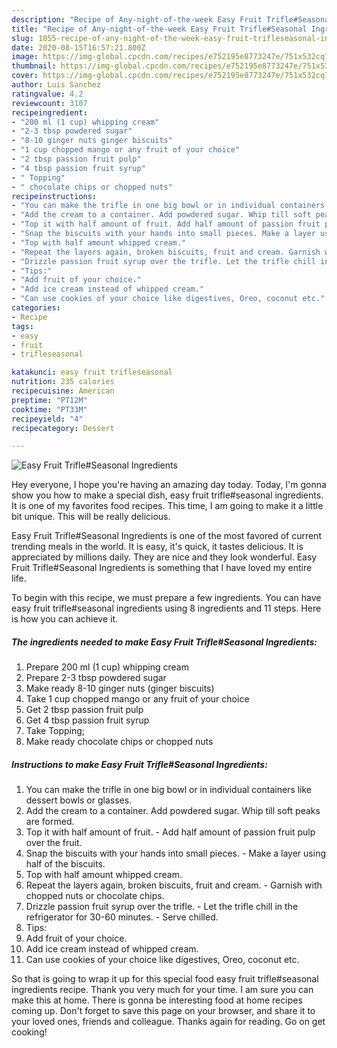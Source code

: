 ```yaml
---
description: "Recipe of Any-night-of-the-week Easy Fruit Trifle#Seasonal Ingredients"
title: "Recipe of Any-night-of-the-week Easy Fruit Trifle#Seasonal Ingredients"
slug: 1055-recipe-of-any-night-of-the-week-easy-fruit-trifleseasonal-ingredients
date: 2020-08-15T16:57:21.800Z
image: https://img-global.cpcdn.com/recipes/e752195e8773247e/751x532cq70/easy-fruit-trifleseasonal-ingredients-recipe-main-photo.jpg
thumbnail: https://img-global.cpcdn.com/recipes/e752195e8773247e/751x532cq70/easy-fruit-trifleseasonal-ingredients-recipe-main-photo.jpg
cover: https://img-global.cpcdn.com/recipes/e752195e8773247e/751x532cq70/easy-fruit-trifleseasonal-ingredients-recipe-main-photo.jpg
author: Luis Sanchez
ratingvalue: 4.2
reviewcount: 3107
recipeingredient:
- "200 ml (1 cup) whipping cream"
- "2-3 tbsp powdered sugar"
- "8-10 ginger nuts ginger biscuits"
- "1 cup chopped mango or any fruit of your choice"
- "2 tbsp passion fruit pulp"
- "4 tbsp passion fruit syrup"
- " Topping"
- " chocolate chips or chopped nuts"
recipeinstructions:
- "You can make the trifle in one big bowl or in individual containers like dessert bowls or glasses."
- "Add the cream to a container. Add powdered sugar. Whip till soft peaks are formed."
- "Top it with half amount of fruit. Add half amount of passion fruit pulp over the fruit."
- "Snap the biscuits with your hands into small pieces. Make a layer using half of the biscuits."
- "Top with half amount whipped cream."
- "Repeat the layers again, broken biscuits, fruit and cream. Garnish with chopped nuts or chocolate chips."
- "Drizzle passion fruit syrup over the trifle. Let the trifle chill in the refrigerator for 30-60 minutes. Serve chilled."
- "Tips:"
- "Add fruit of your choice."
- "Add ice cream instead of whipped cream."
- "Can use cookies of your choice like digestives, Oreo, coconut etc."
categories:
- Recipe
tags:
- easy
- fruit
- trifleseasonal

katakunci: easy fruit trifleseasonal 
nutrition: 235 calories
recipecuisine: American
preptime: "PT12M"
cooktime: "PT33M"
recipeyield: "4"
recipecategory: Dessert

---
```



![Easy Fruit Trifle#Seasonal Ingredients](https://img-global.cpcdn.com/recipes/e752195e8773247e/751x532cq70/easy-fruit-trifleseasonal-ingredients-recipe-main-photo.jpg)

Hey everyone, I hope you're having an amazing day today. Today, I'm gonna show you how to make a special dish, easy fruit trifle#seasonal ingredients. It is one of my favorites food recipes. This time, I am going to make it a little bit unique. This will be really delicious.

Easy Fruit Trifle#Seasonal Ingredients is one of the most favored of current trending meals in the world. It is easy, it's quick, it tastes delicious. It is appreciated by millions daily. They are nice and they look wonderful. Easy Fruit Trifle#Seasonal Ingredients is something that I have loved my entire life.




To begin with this recipe, we must prepare a few ingredients. You can have easy fruit trifle#seasonal ingredients using 8 ingredients and 11 steps. Here is how you can achieve it.

<!--inarticleads1-->

##### The ingredients needed to make Easy Fruit Trifle#Seasonal Ingredients:

1. Prepare 200 ml (1 cup) whipping cream
1. Prepare 2-3 tbsp powdered sugar
1. Make ready 8-10 ginger nuts (ginger biscuits)
1. Take 1 cup chopped mango or any fruit of your choice
1. Get 2 tbsp passion fruit pulp
1. Get 4 tbsp passion fruit syrup
1. Take  Topping;
1. Make ready  chocolate chips or chopped nuts




<!--inarticleads2-->

##### Instructions to make Easy Fruit Trifle#Seasonal Ingredients:

1. You can make the trifle in one big bowl or in individual containers like dessert bowls or glasses.
1. Add the cream to a container. Add powdered sugar. Whip till soft peaks are formed.
1. Top it with half amount of fruit. - Add half amount of passion fruit pulp over the fruit.
1. Snap the biscuits with your hands into small pieces. - Make a layer using half of the biscuits.
1. Top with half amount whipped cream.
1. Repeat the layers again, broken biscuits, fruit and cream. - Garnish with chopped nuts or chocolate chips.
1. Drizzle passion fruit syrup over the trifle. - Let the trifle chill in the refrigerator for 30-60 minutes. - Serve chilled.
1. Tips:
1. Add fruit of your choice.
1. Add ice cream instead of whipped cream.
1. Can use cookies of your choice like digestives, Oreo, coconut etc.




So that is going to wrap it up for this special food easy fruit trifle#seasonal ingredients recipe. Thank you very much for your time. I am sure you can make this at home. There is gonna be interesting food at home recipes coming up. Don't forget to save this page on your browser, and share it to your loved ones, friends and colleague. Thanks again for reading. Go on get cooking!
